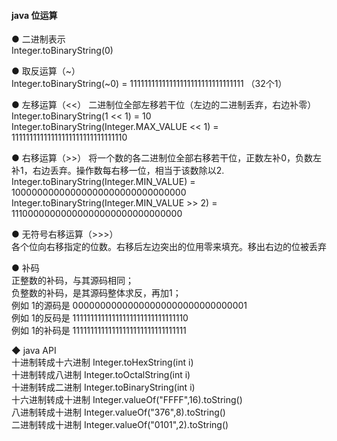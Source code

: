 #### java 位运算  

● 二进制表示    
Integer.toBinaryString(0)  

● 取反运算（~）   
Integer.toBinaryString(~0) = 11111111111111111111111111111111  （32个1）  

● 左移运算（<<）
二进制位全部左移若干位（左边的二进制丢弃，右边补零）  
Integer.toBinaryString(1 << 1)  =  10  
Integer.toBinaryString(Integer.MAX_VALUE << 1) = 11111111111111111111111111111110  

● 右移运算（>>）
将一个数的各二进制位全部右移若干位，正数左补0，负数左补1，右边丢弃。操作数每右移一位，相当于该数除以2.  
Integer.toBinaryString(Integer.MIN_VALUE) = 10000000000000000000000000000000  
Integer.toBinaryString(Integer.MIN_VALUE >> 2) = 11100000000000000000000000000000  

● 无符号右移运算（>>>）  
各个位向右移指定的位数。右移后左边突出的位用零来填充。移出右边的位被丢弃  

● 补码  
正整数的补码，与其源码相同；  
负整数的补码，是其源码整体求反，再加1；  
例如 1的源码是 00000000000000000000000000000001  
例如 1的反码是 11111111111111111111111111111110  
例如 1的补码是 11111111111111111111111111111111  


◆ java API  
十进制转成十六进制         	             Integer.toHexString(int i)     
   十进制转成八进制         	            Integer.toOctalString(int i)     
   十进制转成二进制         	           Integer.toBinaryString(int i)     
 十六进制转成十进制         	    Integer.valueOf("FFFF",16).toString()     
   八进制转成十进制         	       Integer.valueOf("376",8).toString()     
   二进制转成十进制         	      Integer.valueOf("0101",2).toString()   

